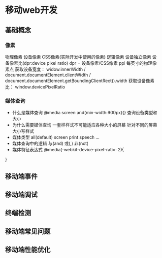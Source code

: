 # 移动web开发
## 基础概念
### 像素
物理像素 设备像素 
CSS像素(实际开发中使用的像素) 逻辑像素 设备独立像素
设备像素比(dpr:device pixel ratio)
dpr = 设备像素/CSS像素
ppi 每英寸的物理像素点
获取设备宽度：
widow.innerWidth / document.documentElement.clientWidth / document.documentElement.getBoundingClientRect().width
获取设备像素比：
window.devicePixelRatio
### 媒体查询
- 什么是媒体查询
@media screen and(min-width:900px){}  查询设备类型和大小
- 为什么需要媒体查询
一套样样式不可能适应各种大小的屏幕
针对不同的屏幕大小写样式
- 媒体类型
all(default) screen print speech ...
- 媒体查询中的逻辑
与(and) 或(,) 非(not)
- 媒体特征表达式
@media(-webkit-device-pixel-ratio: 2){

}
## 移动端事件

## 移动端调试

## 终端检测

## 移动端常见问题

## 移动端性能优化